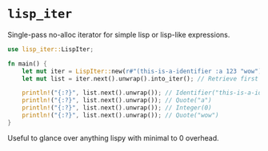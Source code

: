 # `lisp_iter` 

Single-pass no-alloc iterator for simple lisp or lisp-like expressions.

```rust
use lisp_iter::LispIter;

fn main() {
    let mut iter = LispIter::new(r#"(this-is-a-identifier :a 123 "wow") ; :a is shorthand for "a" "#);
    let mut list = iter.next().unwrap().into_iter(); // Retrieve first list in iterator

    println!("{:?}", list.next().unwrap()); // Identifier("this-is-a-identifier")
    println!("{:?}", list.next().unwrap()); // Quote("a")
    println!("{:?}", list.next().unwrap()); // Integer(0)
    println!("{:?}", list.next().unwrap()); // Quote("wow")
}
```

Useful to glance over anything lispy with minimal to 0 overhead.